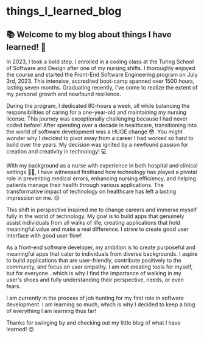 # things_I_learned_blog

 ##   📚 Welcome to my blog about things I have learned! 📑 

In 2023, I took a bold step. I enrolled in a coding class at the Turing School of Software and Design after one of my nursing shifts. I thoroughly enjoyed the course and started the Front-End Software Engineering program on July 3rd, 2023. This intensive, accredited boot-camp spanned over 1500 hours, lasting seven months. Graduating recently, I've come to realize the extent of my personal growth and newfound resilience.

During the program, I dedicated 80-hours a week, all while balancing the responsibilities of caring for a one-year-old and maintaining my nursing license. This journey was exceptionally challenging because I had never coded before! After spending over a decade in healthcare, transitioning into the world of software development was a HUGE change 😳. You might wonder why I decided to pivot away from a career I had worked so hard to build over the years. My decision was ignited by a newfound passion for creation and creativity in technology! 💻

With my background as a nurse with experience in both hospital and clinical settings 💉💊, I have witnessed firsthand how technology has played a pivotal role in preventing medical errors, enhancing nursing efficiency, and helping patients manage their health through various applications. The transformative impact of technology on healthcare has left a lasting impression on me. 😌

This shift in perspective inspired me to change careers and immerse myself fully in the world of technology. My goal is to build apps that genuinely assist individuals from all walks of life, creating applications that hold meaningful value and make a real difference. I strive to create good user interface with good user flow!

As a front-end software developer, my ambition is to create purposeful and meaningful apps that cater to individuals from diverse backgrounds. I aspire to build applications that are user-friendly, contribute positively to the community, and focus on user empathy. I am not creating tools for myself, but for everyone...which is why I find the importance of walking in my user's shoes and fully understanding their perspective, needs, or even fears.

I am currently in the process of job hunting for my first role in software development. I am learning so much, which is why I decided to keep a blog of everything I am learning thus far! 

Thanks for swinging by and checking out my little blog of what I have learned! 😊
